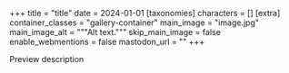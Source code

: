 +++
title = "title"
date = 2024-01-01
[taxonomies]
characters = []
[extra]
container_classes = "gallery-container"
main_image = "image.jpg"
main_image_alt = """Alt text."""
skip_main_image = false
enable_webmentions = false
mastodon_url = ""
+++

Preview description

<!-- more -->
